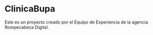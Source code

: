 # ClinicaBupa

Este es un proyecto creado por el Equipo de Experiencia de la agencia Rompecabeza Digital.
